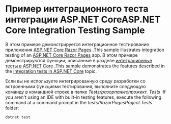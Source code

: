 # <a name="aspnet-core-integration-testing-sample"></a><span data-ttu-id="4259a-101">Пример интеграционного теста интеграции ASP.NET Core</span><span class="sxs-lookup"><span data-stu-id="4259a-101">ASP.NET Core Integration Testing Sample</span></span>

<span data-ttu-id="4259a-102">В этом примере демонстрируется интеграционное тестирование приложения [ASP.NET Core Razor Pages](https://docs.microsoft.com/aspnet/core/mvc/razor-pages) .</span><span class="sxs-lookup"><span data-stu-id="4259a-102">This sample illustrates integration testing of an [ASP.NET Core Razor Pages](https://docs.microsoft.com/aspnet/core/mvc/razor-pages) app.</span></span> <span data-ttu-id="4259a-103">В этом примере демонстрируются функции, описанные в разделе [интеграционные тесты в ASP.NET Core](https://docs.microsoft.com/aspnet/core/test/integration-tests) .</span><span class="sxs-lookup"><span data-stu-id="4259a-103">This sample demonstrates the features described in the [Integration tests in ASP.NET Core](https://docs.microsoft.com/aspnet/core/test/integration-tests) topic.</span></span>

<span data-ttu-id="4259a-104">Если вы не используете интегрированную среду разработки со встроенными функциями тестирования, выполните следующую команду в командной строке в папке *Tests/разорпажеспрожект. Tests* :</span><span class="sxs-lookup"><span data-stu-id="4259a-104">If you aren't using an IDE with built-in testing features, execute the following command at a command prompt in the *tests/RazorPagesProject.Tests* folder:</span></span>

```console
dotnet test
```
